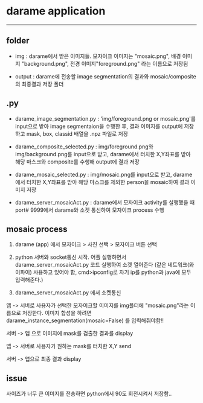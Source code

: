 # darame application
----

## folder

- img : darame에서 받은 이미지들. 모자이크 이미지는 "mosaic.png", 배경 이미지 "background.png", 전경 이미지"foreground.png" 라는 이름으로 저장됨

- output : darame에 전송할 image segmentation의 결과와 mosaic/composite의 최종결과 저장 폴더


## .py

- darame_image_segmentation.py : 'img/foreground.png or mosaic.png'를 input으로 받아 image segmentaion을 수행한 후, 결과 이미지를 output에 저장하고 mask, box, classid 배열을 .npz 파일로 저장

- darame_composite_selected.py : img/foreground.png와 img/background.png를 input으로 받고, darame에서 터치한 X,Y좌표를 받아 해당 마스크와 composite를 수행해 output에 결과 저장

- darame_mosaic_selected.py : img/mosaic.png를 input으로 받고, darame에서 터치한 X,Y좌표를 받아 해당 마스크를 제외한 person을 mosaic하여 결과 이미지 저장

- darame_server_mosaicAct.py : darame에서 모자이크 activity를 실행했을 때 port# 9999에서 darame와 소켓 통신하여 모자이크 process 수행

## mosaic process

1. darame (app) 에서 모자이크 > 사진 선택 > 모자이크 버튼 선택

2. python 서버와 socket통신 시작. 어플 실행하면서 darame_server_mosaicAct.py 코드 실행하여 소켓 열어준다 (같은 네트워크(와이파이) 사용하고 있어야 함, cmd>ipconfig로 자기 ip를 python과 java에 모두 입력해준다.)

3. darame_server_mosaicAct.py 에서 소켓통신
 
앱 -> 서버로 사용자가 선택한 모자이크할 이미지를 img폴더에 "mosaic.png"라는 이름으로 저장한다. 이미지 합성을 하려면 darame_instance_segmentation(mosaic=False) 를 입력해줘야함!!

서버 -> 앱 으로 이미지에 mask를 검출한 결과를 display

앱 -> 서버로 사용자가 원하는 mask를 터치한 X,Y send

서버 -> 앱으로 최종 결과 display

## issue

사이즈가 너무 큰 이미지를 전송하면 python에서 90도 회전시켜서 저장함..

 
